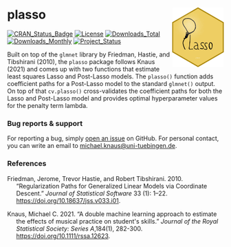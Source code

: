
# plasso <img src='docs/figures/plasso.png' align="right" height="139" />

<!-- badges: start -->

[![CRAN_Status_Badge](https://www.r-pkg.org/badges/version/plasso)](https://CRAN.R-project.org/package=plasso)
[![License](https://img.shields.io/badge/license-GPL--3-blue.svg)](https://www.gnu.org/licenses/gpl-3.0.en.html)
[![Downloads_Total](https://cranlogs.r-pkg.org/badges/grand-total/plasso)](https://CRAN.R-project.org/package=plasso)
[![Downloads_Monthly](https://cranlogs.r-pkg.org/badges/plasso)](https://CRAN.R-project.org/package=plasso)
[![Project_Status](https://www.repostatus.org/badges/latest/active.svg)](https://www.repostatus.org/#active)
<!-- badges: end -->

Built on top of the `glmnet` library by Friedman, Hastie, and Tibshirani
(2010), the `plasso` package follows Knaus (2021) and comes up with two
functions that estimate least squares Lasso and Post-Lasso models. The
`plasso()` function adds coefficient paths for a Post-Lasso model to the
standard `glmnet()` output. On top of that `cv.plasso()` cross-validates
the coefficient paths for both the Lasso and Post-Lasso model and
provides optimal hyperparameter values for the penalty term lambda.

### Bug reports & support

For reporting a bug, simply [open an
issue](https://github.com/stefan-1997/plasso/issues/new) on GitHub. For
personal contact, you can write an email to
michael.knaus@uni-tuebingen.de.

### References

<div id="refs" class="references csl-bib-body hanging-indent">

<div id="ref-glmnet" class="csl-entry">

Friedman, Jerome, Trevor Hastie, and Robert Tibshirani. 2010.
“Regularization Paths for Generalized Linear Models via Coordinate
Descent.” *Journal of Statistical Software* 33 (1): 1–22.
<https://doi.org/10.18637/jss.v033.i01>.

</div>

<div id="ref-knaus" class="csl-entry">

Knaus, Michael C. 2021. “<span class="nocase">A double machine learning approach to estimate the effects of musical practice on
student's skills</span>.” *Journal of the Royal Statistical Society: Series A*,184(1), 282-300.
<https://doi.org/10.1111/rssa.12623>.

</div>

</div>
